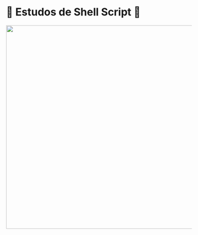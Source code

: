 # 🐧 Estudos de Shell Script 🐚

<div>
<img  src="./others_D/pexel-study01.gif" style="width:550px" align="right">
<br>


